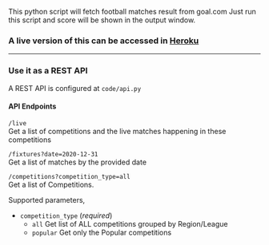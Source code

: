 This python script will fetch football matches result from goal.com
Just run this script and score will be shown in the output window.

### A live version of this can be accessed in [Heroku](https://goal-com-api.herokuapp.com/live)
---

### Use it as a REST API
A REST API is configured at `code/api.py`

#### API Endpoints
`/live`  
Get a list of competitions and the live matches happening in these competitions

`/fixtures?date=2020-12-31`  
Get a list of matches by the provided date

`/competitions?competition_type=all`  
Get a list of Competitions.

Supported parameters,   
- `competition_type` (*required*)
  - `all` Get list of ALL competitions grouped by Region/League
  - `popular` Get only the Popular competitions
